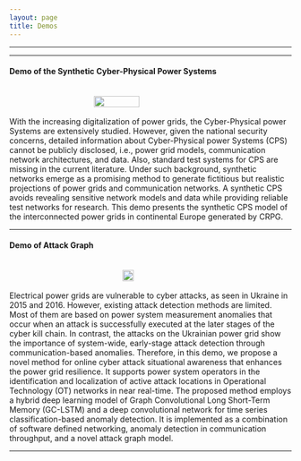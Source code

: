 ```yaml
---
layout: page
title: Demos
---
```




<hr>
<hr>


#### Demo of the Synthetic Cyber-Physical Power Systems
<br/>
<div style="display: flex; justify-content: center; align-items: center;">
    <img src="{{ site.url }}{{ site.baseurl }}/img/demo-synthetic.JPG" width="40%" height="40%">
</div>
<br/>
With the increasing digitalization of power grids, the Cyber-Physical power Systems are extensively studied. However, given the national security concerns, detailed information about Cyber-Physical power Systems (CPS) cannot be publicly disclosed, i.e., power grid models, communication network architectures, and data. Also, standard test systems for CPS are missing in the current literature. Under such background, synthetic networks emerge as a promising method to generate fictitious but realistic projections of power grids and communication networks. A synthetic CPS avoids revealing sensitive network models and data while providing reliable test networks for research. This demo presents the synthetic CPS model of the interconnected power grids in continental Europe generated by CRPG. 

<hr>

#### Demo of Attack Graph
<br/>
<div style="display: flex; justify-content: center; align-items: center;">
    <img src="{{ site.url }}{{ site.baseurl }}/img/demo-attack.gif" width="20%" height="20%">
</div>
<br/>
Electrical power grids are vulnerable to cyber attacks, as seen in Ukraine in 2015 and 2016. However, existing attack detection methods are limited. Most of them are based on power system measurement anomalies that occur when an attack is successfully executed at the later stages of the cyber kill chain. In contrast, the attacks on the Ukrainian power grid show the importance of system-wide, early-stage attack detection through communication-based anomalies. Therefore, in this demo, we propose a novel method for online cyber attack situational awareness that enhances the power grid resilience. It supports power system operators in the identification and localization of active attack locations in Operational Technology (OT) networks in near real-time. The proposed method employs a hybrid deep learning model of Graph Convolutional Long Short-Term Memory (GC-LSTM) and a deep convolutional network for time series classification-based anomaly detection. It is implemented as a combination of software defined networking, anomaly detection in communication throughput, and a novel attack graph model. 
 
<hr>